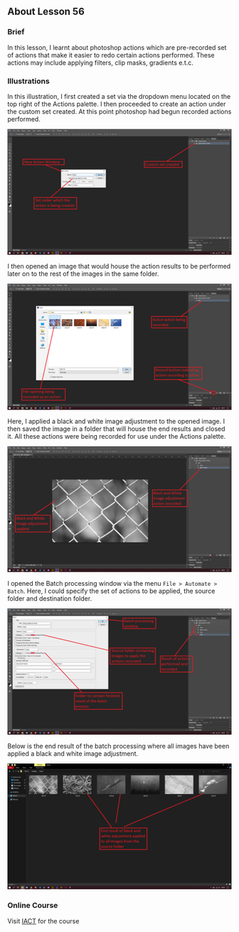 ## About Lesson 56

### Brief
In this lesson, I learnt about photoshop actions which are pre-recorded set of actions that make it easier to redo certain actions performed. These actions may include applying filters, clip masks, gradients e.t.c.

### Illustrations

In this illustration, I first created a set via the dropdown menu located on the top right of the Actions palette. I then proceeded to create an action under the custom set created. At this point photoshop had begun recorded actions performed.

![Illustration Example](../assets/images/illustration109.png)

I then opened an image that would house the action results to be performed later on to the rest of the images in the same folder.

![Illustration Example](../assets/images/illustration110.png)

Here, I applied a black and white image adjustment to the opened image. I then saved the image in a folder that will house the end results and closed it. All these actions were being recorded for use under the Actions palette.

![Illustration Example](../assets/images/illustration111.png)

I opened the Batch processing window via the menu `File > Automate > Batch`. Here, I could specify the set of actions to be applied, the source folder and destination folder.

![Illustration Example](../assets/images/illustration112.png)

Below is the end result of the batch processing where all images have been applied a black and white image adjustment.

![Illustration Example](../assets/images/illustration113.png)

### Online Course
Visit [IACT](https://iact.ie) for the course